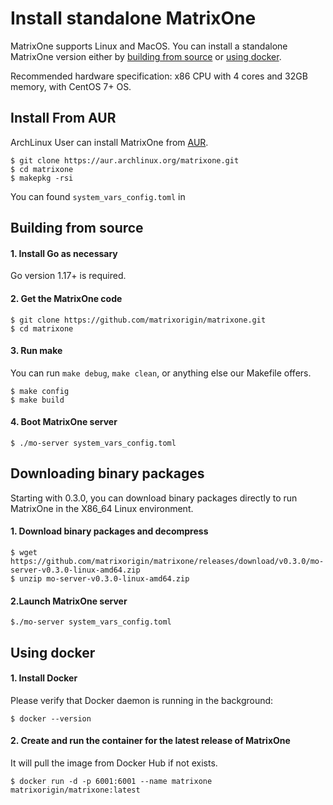 # **Install standalone MatrixOne**

MatrixOne supports Linux and MacOS. You can install a standalone MatrixOne version either by [building from source](#building-from-source) or [using docker](#using-docker).

Recommended hardware specification: x86 CPU with 4 cores and 32GB memory, with CentOS 7+ OS.

## **Install From AUR**

ArchLinux User can install MatrixOne from [AUR](https://aur.archlinux.org/packages/matrixone).

```
$ git clone https://aur.archlinux.org/matrixone.git
$ cd matrixone
$ makepkg -rsi
```

You can found `system_vars_config.toml` in
## **Building from source**

#### 1. Install Go as necessary

Go version 1.17+ is required.

#### 2. Get the MatrixOne code

```
$ git clone https://github.com/matrixorigin/matrixone.git
$ cd matrixone
```

#### 3. Run make

   You can run `make debug`, `make clean`, or anything else our Makefile offers.

```
$ make config
$ make build
```

#### 4. Boot MatrixOne server

```
$ ./mo-server system_vars_config.toml
```

## **Downloading binary packages**

Starting with 0.3.0, you can download binary packages directly to run MatrixOne in the X86_64 Linux environment.

#### 1. Download binary packages and decompress

```
$ wget https://github.com/matrixorigin/matrixone/releases/download/v0.3.0/mo-server-v0.3.0-linux-amd64.zip
$ unzip mo-server-v0.3.0-linux-amd64.zip
```
#### 2.Launch MatrixOne server

```
$./mo-server system_vars_config.toml
```


## **Using docker**

#### 1. Install Docker
Please verify that Docker daemon is running in the background:

```
$ docker --version
```
#### 2. Create and run the container for the latest release of MatrixOne
It will pull the image from Docker Hub if not exists.

```
$ docker run -d -p 6001:6001 --name matrixone matrixorigin/matrixone:latest
```
